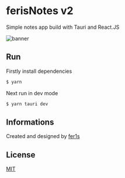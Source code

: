 # ferisNotes v2

Simple notes app build with Tauri and React.JS

<img src="" alt="banner" />

## Run

Firstly install dependencies
```bash
$ yarn
```

Next run in dev mode
```bash
$ yarn tauri dev
```

## Informations

Created and designed by [fer1s](https://github.com/fer1s)

## License

[MIT](https://choosealicense.com/licenses/mit/)


